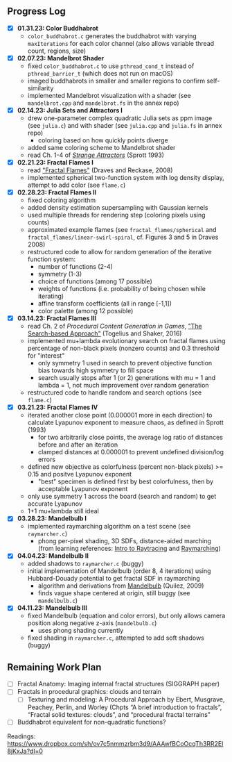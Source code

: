 ## Progress Log

- [x] **01.31.23: Color Buddhabrot**
  - `color_buddhabrot.c` generates the buddhabrot with varying `maxIterations` for each color channel (also allows variable thread count, regions, size)
- [x] **02.07.23: Mandelbrot Shader**
  - fixed `color_buddhabrot.c` to use `pthread_cond_t` instead of `pthread_barrier_t` (which does not run on macOS)
  - imaged buddhabrots in smaller and smaller regions to confirm self-similarity
  - implemented Mandelbrot visualization with a shader (see `mandelbrot.cpp` and `mandelbrot.fs` in the annex repo)
- [x] **02.14.23: Julia Sets and Attractors I**
  - drew one-parameter complex quadratic Julia sets as ppm image (see `julia.c`) and with shader (see `julia.cpp` and `julia.fs` in annex repo)
    - coloring based on how quickly points diverge
  - added same coloring scheme to Mandelbrot shader
  - read Ch. 1-4 of [*Strange Attractors*](https://sprott.physics.wisc.edu/SA.HTM) (Sprott 1993)
- [x] **02.21.23: Fractal Flames I**
  - read ["Fractal Flames"](https://flam3.com/flame_draves.pdf) (Draves and Reckase, 2008)
  - implemented spherical two-function system with log density display, attempt to add color (see `flame.c`)
- [x] **02.28.23: Fractal Flames II**
  - fixed coloring algorithm
  - added density estimation supersampling with Gaussian kernels
  - used multiple threads for rendering step (coloring pixels using counts)
  - approximated example flames (see `fractal_flames/spherical` and `fractal_flames/linear-swirl-spiral`, cf. Figures 3 and 5 in Draves 2008)
  - restructured code to allow for random generation of the iterative function system:
    - number of functions (2-4)
    - symmetry (1-3)
    - choice of functions (among 17 possible)
    - weights of functions (i.e. probability of being chosen while iterating)
    - affine transform coefficients (all in range [-1,1])
    - color palette (among 12 possible)
- [x] **03.14.23: Fractal Flames III**
  - read Ch. 2 of *Procedural Content Generation in Games*, ["The Search-based Approach"](https://link.springer.com/content/pdf/10.1007/978-3-319-42716-4_2.pdf)  (Togelius and Shaker, 2016)
  - implemented mu+lambda evolutionary search on fractal flames using percentage of non-black pixels (nonzero counts) and 0.3 threshold for "interest"
    - only symmetry 1 used in search to prevent objective function bias towards high symmetry to fill space
    - search usually stops after 1 (or 2) generations with mu = 1 and lambda = 1, not much improvement over random generation
  - restructured code to handle random and search options (see `flame.c`)
- [x] **03.21.23: Fractal Flames IV**
  - iterated another close point (0.000001 more in each direction) to calculate Lyapunov exponent to measure chaos, as defined in Sprott (1993)
    - for two arbitrarily close points, the average log ratio of distances before and after an iteration
    - clamped distances at 0.000001 to prevent undefined division/log errors
  - defined new objective as colorfulness (percent non-black pixels) >= 0.15 and positve Lyapunov exponent
    - "best" specimen is defined first by best colorfulness, then by acceptable Lyapunov exponent
  - only use symmetry 1 across the board (search and random) to get accurate Lyapunov
  - 1+1 mu+lambda still ideal
- [x] **03.28.23: Mandelbulb I**
  - implemented raymarching algorithm on a test scene (see `raymarcher.c`)
    - phong per-pixel shading, 3D SDFs, distance-aided marching (from learning references: [Intro to Raytracing](https://www.scratchapixel.com/lessons/3d-basic-rendering/introduction-to-ray-tracing/implementing-the-raytracing-algorithm.html) and [Raymarching](https://michaelwalczyk.com/blog-ray-marching.html))
- [x] **04.04.23: Mandelbulb II**
  - added shadows to `raymarcher.c` (buggy)
  - initial implementation of Mandelbulb (order 8, 4 iterations) using Hubbard-Douady potential to get fractal SDF in raymarching
    - algorithm and derivations from [Mandelbulb](https://iquilezles.org/articles/mandelbulb/) (Quilez, 2009)
    - finds vague shape centered at origin, still buggy (see `mandelbulb.c`)
- [x] **04.11.23: Mandelbulb III**
  - fixed Mandelbulb (equation and color errors), but only allows camera position along negative z-axis (`mandelbulb.c`)
    - uses phong shading currently
  - fixed shading in `raymarcher.c`, attempted to add soft shadows (buggy)
  
## Remaining Work Plan

- [ ] Fractal Anatomy: Imaging internal fractal structures (SIGGRAPH paper)
- [ ] Fractals in procedural graphics: clouds and terrain
  - [ ] Texturing and modeling: A Procedural Approach by Ebert, Musgrave, Peachey, Perlin, and Worley (Chpts “A brief introduction to fractals”, “Fractal solid textures: clouds”, and “procedural fractal terrains”
- [ ] Buddhabrot equivalent for non-quadratic functions?
 
Readings: https://www.dropbox.com/sh/ov7c5nmmzrbm3d9/AAAwfBCoOcqTh3RR2El8jKxJa?dl=0
